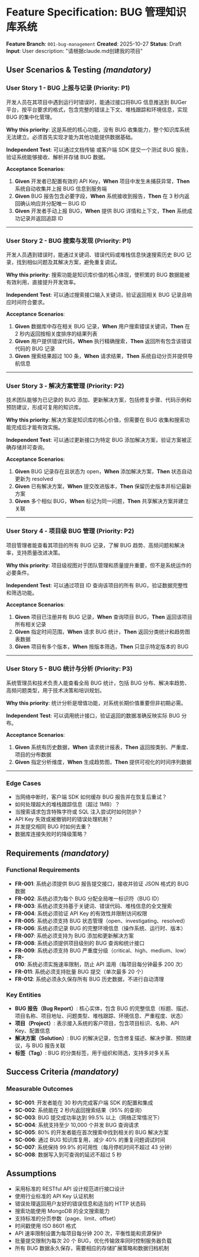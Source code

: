 # Feature Specification: BUG 管理知识库系统

**Feature Branch**: `001-bug-management`
**Created**: 2025-10-27
**Status**: Draft
**Input**: User description: "请根据claude.md创建我的项目"

## User Scenarios & Testing *(mandatory)*

### User Story 1 - BUG 上报与记录 (Priority: P1)

开发人员在其项目中遇到运行时错误时，能通过接口将BUG 信息推送到 BUGer 平台，按平台要求的格式，包含完整的错误上下文、堆栈跟踪和环境信息，实现 BUG 的集中化管理。

**Why this priority**: 这是系统的核心功能，没有 BUG 收集能力，整个知识库系统无法建立。必须首先实现才能为其他功能提供数据基础。

**Independent Test**: 可以通过文档传输 或客户端 SDK 提交一个测试 BUG 报告，验证系统能够接收、解析并存储 BUG 数据。

**Acceptance Scenarios**:

1. **Given** 开发者已配置有效的 API Key，**When** 项目中发生未捕获异常，**Then** 系统自动收集并上报 BUG 信息到服务端
2. **Given** BUG 报告包含必要字段，**When** 系统接收到报告，**Then** 在 3 秒内返回确认响应并分配唯一 BUG ID
3. **Given** 开发者手动上报 BUG，**When** 提供 BUG 详情和上下文，**Then** 系统成功记录并返回追踪 ID

---

### User Story 2 - BUG 搜索与发现 (Priority: P1)

开发人员遇到错误时，能通过关键词、错误代码或堆栈信息快速搜索历史 BUG 记录，找到相似问题及其解决方案，避免重复调试。

**Why this priority**: 搜索功能是知识库价值的核心体现，使积累的 BUG 数据能被有效利用，直接提升开发效率。

**Independent Test**: 可以通过搜索接口输入关键词，验证返回相关 BUG 记录且响应时间符合要求。

**Acceptance Scenarios**:

1. **Given** 数据库中存在相关 BUG 记录，**When** 用户搜索错误关键词，**Then** 在 2 秒内返回按相关度排序的结果列表
2. **Given** 用户提供错误代码，**When** 执行精确搜索，**Then** 返回所有包含该错误代码的 BUG 记录
3. **Given** 搜索结果超过 100 条，**When** 请求结果，**Then** 系统自动分页并提供导航信息

---

### User Story 3 - 解决方案管理 (Priority: P2)

技术团队能够为已记录的 BUG 添加、更新解决方案，包括修复步骤、代码示例和预防建议，形成可复用的知识库。

**Why this priority**: 解决方案是知识库的核心价值，但需要在 BUG 收集和搜索功能完成后才能有效实施。

**Independent Test**: 可以通过更新接口为特定 BUG 添加解决方案，验证方案被正确存储并可查询。

**Acceptance Scenarios**:

1. **Given** BUG 记录存在且状态为 open，**When** 添加解决方案，**Then** 状态自动更新为 resolved
2. **Given** 已有解决方案，**When** 提交改进版本，**Then** 保留历史版本并标记最新方案
3. **Given** 多个相似 BUG，**When** 标记为同一问题，**Then** 共享解决方案并建立关联

---

### User Story 4 - 项目级 BUG 管理 (Priority: P2)

项目管理者能查看其项目的所有 BUG 记录，了解 BUG 趋势、高频问题和解决率，支持质量改进决策。

**Why this priority**: 项目级视图对于团队管理和质量提升重要，但不是系统运作的必要条件。

**Independent Test**: 可以通过项目 ID 查询该项目的所有 BUG，验证数据完整性和筛选功能。

**Acceptance Scenarios**:

1. **Given** 项目已注册并有 BUG 记录，**When** 查询项目 BUG，**Then** 返回该项目所有相关记录
2. **Given** 指定时间范围，**When** 请求 BUG 统计，**Then** 返回分类统计和趋势图表数据
3. **Given** 项目有多个版本，**When** 按版本筛选，**Then** 只显示特定版本的 BUG

---

### User Story 5 - BUG 统计与分析 (Priority: P3)

系统管理员和技术负责人能查看全局 BUG 统计，包括 BUG 分布、解决率趋势、高频问题类型，用于技术决策和培训规划。

**Why this priority**: 统计分析是增值功能，对系统长期价值重要但非初期必需。

**Independent Test**: 可以调用统计接口，验证返回的数据准确反映实际 BUG 分布。

**Acceptance Scenarios**:

1. **Given** 系统有历史数据，**When** 请求统计报表，**Then** 返回按类别、严重度、项目的分布数据
2. **Given** 指定分析维度，**When** 生成趋势图，**Then** 提供可视化的时间序列数据

---

### Edge Cases

- 当网络中断时，客户端 SDK 如何缓存 BUG 报告并在恢复后重试？
- 如何处理超大的堆栈跟踪信息（超过 1MB）？
- 当搜索请求包含特殊字符或 SQL 注入尝试时如何防护？
- API Key 失效或被撤销时的错误处理机制？
- 并发提交相同 BUG 时如何去重？
- 数据库连接失败时的降级策略？

## Requirements *(mandatory)*

### Functional Requirements

- **FR-001**: 系统必须提供 BUG 报告提交接口，接收并验证 JSON 格式的 BUG 数据
- **FR-002**: 系统必须为每个 BUG 分配全局唯一标识符（BUG ID）
- **FR-003**: 系统必须支持基于关键词、错误代码、堆栈信息的全文搜索
- **FR-004**: 系统必须验证 API Key 的有效性并限制访问权限
- **FR-005**: 系统必须支持 BUG 状态管理（open、investigating、resolved）
- **FR-006**: 系统必须记录 BUG 的完整环境信息（操作系统、运行时、版本）
- **FR-007**: 系统必须支持为 BUG 添加和更新解决方案
- **FR-008**: 系统必须提供项目级别的 BUG 查询和统计接口
- **FR-009**: 系统必须支持 BUG 严重度分级（critical、high、medium、low）
- **FR-010**: 系统必须实施速率限制，防止 API 滥用（每项目每分钟最多 200 次）
- **FR-011**: 系统必须支持批量 BUG 提交（单次最多 20 个）
- **FR-012**: 系统必须永久保存所有 BUG 历史数据，不进行自动清理

### Key Entities

- **BUG 报告（Bug Report）**: 核心实体，包含 BUG 的完整信息（标题、描述、项目名称、项目地址、问题类型、堆栈跟踪、环境信息、严重程度、状态）
- **项目（Project）**: 表示接入系统的客户项目，包含项目标识、名称、API Key、配置信息
- **解决方案（Solution）**: BUG 的解决记录，包含修复描述、解决步骤、预防建议，与 BUG 报告关联
- **标签（Tag）**: BUG 的分类标签，用于组织和筛选，支持多对多关系

## Success Criteria *(mandatory)*

### Measurable Outcomes

- **SC-001**: 开发者能在 30 秒内完成客户端 SDK 的配置和集成
- **SC-002**: 系统能在 2 秒内返回搜索结果（95% 的查询）
- **SC-003**: BUG 提交成功率达到 99.5% 以上（网络正常情况下）
- **SC-004**: 系统支持至少 10,000 个并发 BUG 查询请求
- **SC-005**: 80% 的开发者能在首次搜索中找到相关的 BUG 解决方案
- **SC-006**: 通过 BUG 知识库复用，减少 40% 的重复问题调试时间
- **SC-007**: 系统保持 99.9% 的可用性（每月停机时间不超过 43 分钟）
- **SC-008**: 数据写入到可查询的延迟不超过 5 秒

## Assumptions

- 采用标准的 RESTful API 设计规范进行接口设计
- 使用行业标准的 API Key 认证机制
- 错误处理返回用户友好的错误信息和适当的 HTTP 状态码
- 搜索功能使用 MongoDB 的全文搜索能力
- 支持标准的分页参数（page、limit、offset）
- 时间戳使用 ISO 8601 格式
- API 速率限制设置为每项目每分钟 200 次，平衡性能和资源保护
- 批量提交限制为每次 20 个 BUG，优化传输效率同时控制服务器负载
- 所有 BUG 数据永久保存，需要相应的存储扩展策略和数据归档机制